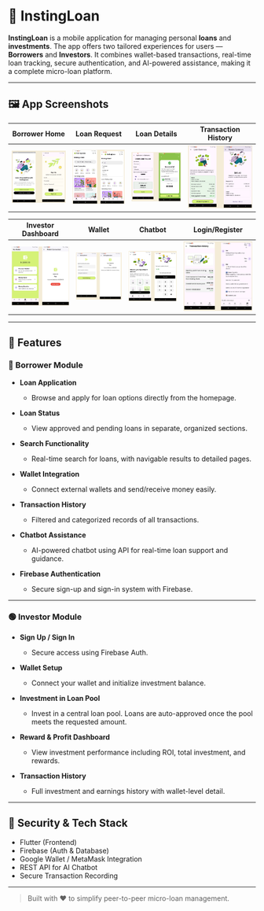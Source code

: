 # 📱 InstingLoan

**InstingLoan** is a mobile application for managing personal **loans** and **investments**. The app offers two tailored experiences for users — **Borrowers** and **Investors**. It combines wallet-based transactions, real-time loan tracking, secure authentication, and AI-powered assistance, making it a complete micro-loan platform.

---


## 🖼️ App Screenshots

| Borrower Home | Loan Request | Loan Details | Transaction History |
|---------------|--------------|--------------|---------------------|
| ![1](assets/git_description_pictures/1.png) | ![2](assets/git_description_pictures/2.png) | ![3](assets/git_description_pictures/3.png) | ![4](assets/git_description_pictures/4.png) |

| Investor Dashboard | Wallet | Chatbot | Login/Register |
|--------------------|--------|---------|----------------|
| ![5](assets/git_description_pictures/5.png) | ![6](assets/git_description_pictures/6.png) | ![7](assets/git_description_pictures/7.png) | ![8](assets/git_description_pictures/8.png) |

---

## 🚀 Features

### 🔵 Borrower Module

- **Loan Application**
  - Browse and apply for loan options directly from the homepage.

- **Loan Status**
  - View approved and pending loans in separate, organized sections.

- **Search Functionality**
  - Real-time search for loans, with navigable results to detailed pages.

- **Wallet Integration**
  - Connect external wallets and send/receive money easily.

- **Transaction History**
  - Filtered and categorized records of all transactions.

- **Chatbot Assistance**
  - AI-powered chatbot using API for real-time loan support and guidance.

- **Firebase Authentication**
  - Secure sign-up and sign-in system with Firebase.

---

### 🟢 Investor Module

- **Sign Up / Sign In**
  - Secure access using Firebase Auth.

- **Wallet Setup**
  - Connect your wallet and initialize investment balance.

- **Investment in Loan Pool**
  - Invest in a central loan pool. Loans are auto-approved once the pool meets the requested amount.

- **Reward & Profit Dashboard**
  - View investment performance including ROI, total investment, and rewards.

- **Transaction History**
  - Full investment and earnings history with wallet-level detail.

---

## 🔐 Security & Tech Stack

- Flutter (Frontend)
- Firebase (Auth & Database)
- Google Wallet / MetaMask Integration
- REST API for AI Chatbot
- Secure Transaction Recording

---

> Built with ❤️ to simplify peer-to-peer micro-loan management.
